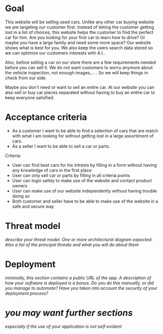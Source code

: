 # Goal
This website will be selling used cars. Unlike any other car buying website we are targeting our customer first. Instead of letting the customer getting lost in a list of choices, this website helps the customer to find the perfect car for him. Are you looking for your first car to learn how to drive? Or maybe you have a large family and need some more space? Our website shows what is best for you. We also keep the users search data stored so we can optimize our customers interests with A.I.. 

Also, before selling a car on our store there are a few requirements needed before you can sell it. We do not want customers to worry anymore about the vehicle inspection, not enough images,... . So we will keep things in check from our side.

Maybe you don't need or want to sell an entire car. At our website you can also sell or buy car pieces separated without having to buy an entire car to keep everyone satisfied.

# Acceptance criteria

- As a customer I want to be able to find a selection of cars that are match with what I am looking for without getting lost in a large assortiment of cars. 
- As a seller I want to be able to sell a car or parts. 

Criteria:
  - User can find best cars for his intrests by filling in a form without having any knowledge of cars in the first place
  - User can only sell car or parts by filling in all criteria points
  - User can login safely to make use of the website and contact product owners
  - User can make use of our website independently without having trouble doing so
  - Both customer and seller have to be able to make use of the website in a safe and secure way


# Threat model
*describe your threat model. One or more architectural diagram expected. Also a list of the principal threats and what you will do about them*
# Deployment
*minimally, this section contains a public URL of the app. A description of how your software is deployed is a bonus. Do you do this manually, or did you manage to automate? Have you taken into account the security of your deployment process?*
# *you may want further sections*
*especially if the use of your application is not self-evident*
